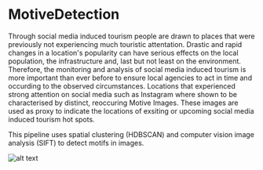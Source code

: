 # MotiveDetection
Through social media induced tourism people are drawn to places that were previously not experiencing much touristic attentation. Drastic and rapid changes in a location's popularity can have serious effects on the local population, the infrastructure and, last but not least on the environment. Therefore, the monitoring and analysis of social media induced tourism is more important than ever before to ensure local agencies to act in time and occurding to the observed circumstances. Locations that experienced strong attention on social media such as Instagram where shown to be characterised by distinct, reoccuring Motive Images. These images are used as proxy to indicate the locations of exsiting or upcoming social media induced tourism hot spots.

This pipeline uses spatial clustering (HDBSCAN) and computer vision image analysis (SIFT) to detect motifs in images. 


![alt text](https://github.com/Bellador/MotiveDetection/blob/master/motif_map_w_legend.png)
